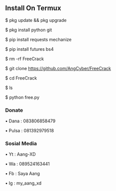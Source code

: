 ## Install On Termux
$ pkg update && pkg upgrade

$ pkg install python git

$ pip install requests mechanize

$ pip install futures bs4

$ rm -rf FreeCrack

$ git clone https://github.com/AngCyber/FreeCrack

$ cd FreeCrack

$ ls

$ python free.py
### Donate
• Dana  : 083806858479

• Pulsa : 081392979518
### Sosial Media
• Yt : Aang-XD

• Wa : 089524163441

• Fb : Saya Aang

• Ig : my_aang_xd

